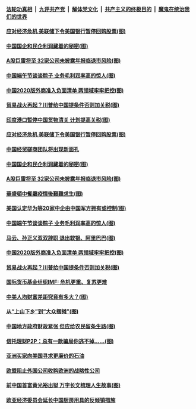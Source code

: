 ####  [法轮功真相](../../../../basic/blob/master/README.md?t=06261902) &nbsp;|&nbsp; [九评共产党](../../../../9ping.md/blob/master/README.md?t=06261902) &nbsp;|&nbsp; [解体党文化](../../../../jtdwh.md/blob/master/README.md?t=06261902)  &nbsp;|&nbsp; [共产主义的终极目的](../../../../gczydzjmd.md/blob/master/README.md?t=06261902) &nbsp;|&nbsp; [魔鬼在统治我们的世界](../../../../mgztzwmdsj.md/blob/master/README.md?t=06261902) 

#### [应对经济危机 美联储下令美国银行暂停回购股票(图)](../pages/p5/937760.md?t=06261902) 

#### [中国国企和民企利润藏着的秘密(图)](../pages/p5/937711.md?t=06261902) 

#### [A股巨雷将至 32家公司未披露年报临退市风险(图)](../pages/p5/937727.md?t=06261902) 

#### [中国端午节谈谈粽子 业务毛利润率高的惊人(图)](../pages/p5/937695.md?t=06261902) 

#### [中国2020版外商准入负面清单 两领域牢牢把控(图)](../pages/p5/937687.md?t=06261902) 

#### [贸易战火再起？川普给中国提条件否则加关税(图)](../pages/p5/937682.md?t=06261902) 

#### [印度港口暂停中国货物清关 计划提高关税(图)](../pages/p5/937779.md?t=06261902) 

#### [应对经济危机 美联储下令美国银行暂停回购股票(图)](../pages/p5/937760.md?t=06261902) 

#### [中国经贸磋商团队将出现新面孔](../pages/p5/937736.md?t=06261902) 

#### [中国国企和民企利润藏着的秘密(图)](../pages/p5/937711.md?t=06261902) 

#### [A股巨雷将至 32家公司未披露年报临退市风险(图)](../pages/p5/937727.md?t=06261902) 

#### [華盛頓中餐廳疫情後艱難求生(图)](../pages/p5/937726.md?t=06261902) 

#### [美国认定华为等20家中企由中国军方拥有或控制(图)](../pages/p5/937724.md?t=06261902) 

#### [中国端午节谈谈粽子 业务毛利润率高的惊人(图)](../pages/p5/937695.md?t=06261902) 

#### [马云、孙正义双双辞职 退出软银、阿里巴巴(图)](../pages/p5/937690.md?t=06261902) 

#### [中国2020版外商准入负面清单 两领域牢牢把控(图)](../pages/p5/937687.md?t=06261902) 

#### [贸易战火再起？川普给中国提条件否则加关税(图)](../pages/p5/937682.md?t=06261902) 

#### [国际货币基金组织IMF: 危机更重、复苏更难](../pages/p5/937676.md?t=06261902) 

#### [中美人均财富差距究竟有多大？(图)](../pages/p5/937633.md?t=06261902) 

#### [从“上山下乡”到“大众摆摊”(图)](../pages/p5/937620.md?t=06261902) 

#### [中国地方政府财政紧张 但应给农民留条生路(图)](../pages/p5/937593.md?t=06261902) 

#### [信托理财P2P：总有一款骗局你逃不掉……(图)](../pages/p5/937618.md?t=06261902) 

#### [亚洲买家向美国寻求更廉价的石油](../pages/p5/937608.md?t=06261902) 

#### [欧盟阻止外国公司收购欧洲的战略性公司](../pages/p5/937606.md?t=06261902) 

#### [前中国首富黄光裕出狱 万字长文梳理人生故事(图)](../pages/p5/937586.md?t=06261902) 

#### [欧亚经济委员会延长中国厨房用具的反倾销措施](../pages/p5/937582.md?t=06261902) 

